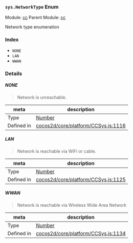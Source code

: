 ### `sys.NetworkType` Enum



Module: [cc](../modules/cc.md)
Parent Module: [cc](../modules/cc.md)


Network type enumeration


### Index
  - `NONE`
  - `LAN`
  - `WWAN`

### Details


##### NONE

> Network is unreachable.

| meta | description |
|------|-------------|
| Type | <a href="https://developer.mozilla.org/en/JavaScript/Reference/Global_Objects/Number" class="crosslink external" target="_blank">Number</a> |
| Defined in | [cocos2d/core/platform/CCSys.js:1116](https://github.com/cocos-creator/engine/blob/e361a2e93351aacda485d2038abd4eba2998a298/cocos2d/core/platform/CCSys.js#L1116) |



##### LAN

> Network is reachable via WiFi or cable.

| meta | description |
|------|-------------|
| Type | <a href="https://developer.mozilla.org/en/JavaScript/Reference/Global_Objects/Number" class="crosslink external" target="_blank">Number</a> |
| Defined in | [cocos2d/core/platform/CCSys.js:1125](https://github.com/cocos-creator/engine/blob/e361a2e93351aacda485d2038abd4eba2998a298/cocos2d/core/platform/CCSys.js#L1125) |



##### WWAN

> Network is reachable via Wireless Wide Area Network

| meta | description |
|------|-------------|
| Type | <a href="https://developer.mozilla.org/en/JavaScript/Reference/Global_Objects/Number" class="crosslink external" target="_blank">Number</a> |
| Defined in | [cocos2d/core/platform/CCSys.js:1134](https://github.com/cocos-creator/engine/blob/e361a2e93351aacda485d2038abd4eba2998a298/cocos2d/core/platform/CCSys.js#L1134) |


